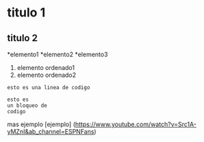 # titulo 1
## titulo 2

*elemento1
*elemento2
*elemento3

1. elemento ordenado1
2. elemento ordenado2

`esto es una linea de codigo`

```
esto es
un bloqueo de 
codigo
```

mas ejemplo [ejemplo] (https://www.youtube.com/watch?v=Src1A-yMZnI&ab_channel=ESPNFans) 
